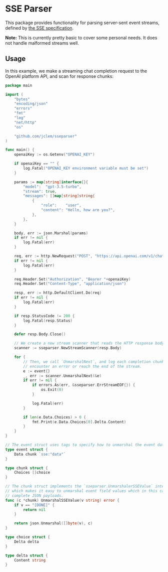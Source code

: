 # SSE Parser

This package provides functionality for parsing server-sent event streams,
defined by [the SSE
specification](https://html.spec.whatwg.org/multipage/server-sent-events.html).

**Note:** This is currently pretty basic to cover some personal needs. It does
not handle malformed streams well.

## Usage

In this example, we make a streaming chat completion request to the OpenAI
platform API, and scan for response chunks:

```go
package main

import (
	"bytes"
	"encoding/json"
	"errors"
	"fmt"
	"log"
	"net/http"
	"os"

	"github.com/jclem/sseparser"
)

func main() {
	openaiKey := os.Getenv("OPENAI_KEY")

	if openaiKey == "" {
		log.Fatal("OPENAI_KEY environment variable must be set")
	}

	params := map[string]interface{}{
		"model":  "gpt-3.5-turbo",
		"stream": true,
		"messages": []map[string]string{
			{
				"role":    "user",
				"content": "Hello, how are you?",
			},
		},
	}

	body, err := json.Marshal(params)
	if err != nil {
		log.Fatal(err)
	}

	req, err := http.NewRequest("POST", "https://api.openai.com/v1/chat/completions", bytes.NewReader(body))
	if err != nil {
		log.Fatal(err)
	}

	req.Header.Set("Authorization", "Bearer "+openaiKey)
	req.Header.Set("Content-Type", "application/json")

	resp, err := http.DefaultClient.Do(req)
	if err != nil {
		log.Fatal(err)
	}

	if resp.StatusCode != 200 {
		log.Fatal(resp.Status)
	}

	defer resp.Body.Close()

	// We create a new stream scanner that reads the HTTP response body.
	scanner := sseparser.NewStreamScanner(resp.Body)

	for {
		// Then, we call `UnmarshalNext`, and log each completion chunk, until we
		// encounter an error or reach the end of the stream.
		e := event{}
		_, err := scanner.UnmarshalNext(&e)
		if err != nil {
			if errors.As(err, &sseparser.ErrStreamEOF{}) {
				os.Exit(0)
			}

			log.Fatal(err)
		}

		if len(e.Data.Choices) > 0 {
			fmt.Print(e.Data.Choices[0].Delta.Content)
		}
	}
}

// The event struct uses tags to specify how to unmarshal the event data.
type event struct {
	Data chunk `sse:"data"`
}

type chunk struct {
	Choices []choice
}

// The chunk struct implements the `sseparser.UnmarshalerSSEValue` interface,
// which makes it easy to unmarshal event field values which in this case are
// complete JSON payloads.
func (c *chunk) UnmarshalSSEValue(v string) error {
	if v == "[DONE]" {
		return nil
	}

	return json.Unmarshal([]byte(v), c)
}

type choice struct {
	Delta delta
}

type delta struct {
	Content string
}
```